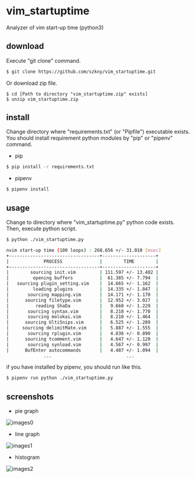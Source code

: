# vim_startuptime
Analyzer of vim start-up time (python3)  

## download
Execute "git clone" command.  
```bash
$ git clone https://github.com/szkny/vim_startuptime.git
```
Or download zip file.  
```bash:bash
$ cd [Path to directory "vim_startuptime.zip" exists]
$ unzip vim_startuptime.zip
```

## install

Change directory where "requirements.txt" (or "Pipfile") executable exists.  
You should install requirement python modules by "pip" or "pipenv" command.  

- pip

```bash
$ pip install -r requirements.txt
```

- pipenv

```bash
$ pipenv install
```

## usage
Change to directory where "vim_startuptime.py" python code exists.  
Then, execute python script.  
```bash
$ python ./vim_startuptime.py

nvim start-up time (100 loops) : 268.656 +/- 31.010 [msec]
+----------------------------------+--------------------+
|             PROCESS              |        TIME        |
+----------------------------------+--------------------+
|        sourcing init.vim         | 111.597 +/- 13.402 |
|         opening buffers          |  61.385 +/- 7.794  |
|   sourcing plugin_setting.vim    |  14.665 +/- 1.162  |
|         loading plugins          |  14.335 +/- 1.847  |
|       sourcing mapping.vim       |  14.171 +/- 1.170  |
|      sourcing filetype.vim       |  12.952 +/- 3.027  |
|          reading ShaDa           |   9.660 +/- 1.229  |
|       sourcing syntax.vim        |   8.218 +/- 1.770  |
|       sourcing molokai.vim       |   8.210 +/- 1.464  |
|      sourcing UltiSnips.vim      |   6.525 +/- 1.289  |
|     sourcing delimitMate.vim     |   5.887 +/- 1.555  |
|       sourcing rplugin.vim       |   4.836 +/- 0.890  |
|      sourcing tcomment.vim       |   4.647 +/- 1.120  |
|       sourcing synload.vim       |   4.567 +/- 0.997  |
|      BufEnter autocommands       |   4.487 +/- 1.094  |
              ...                            ...
```

if you have installed by pipenv, you should run like this.  
```bash
$ pipenv run python ./vim_startuptime.py
```

## screenshots

- pie graph

![images0](https://github.com/szkny/vim_startuptime/wiki/images/vim_start-up_time_0.png)

- line graph

![images1](https://github.com/szkny/vim_startuptime/wiki/images/vim_start-up_time_1.png)

- histogram

![images2](https://github.com/szkny/vim_startuptime/wiki/images/vim_start-up_time_2.png)
